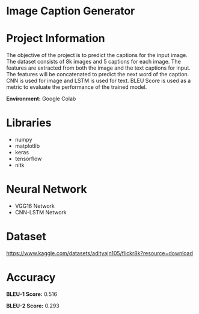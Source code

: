 # Image Caption Generator


# Project Information

The objective of the project is to predict the captions for the input image. The dataset consists of 8k images and 5 captions for each image. The features are extracted from both the image and the text captions for input. The features will be concatenated to predict the next word of the caption. CNN is used for image and LSTM is used for text. BLEU Score is used as a metric to evaluate the performance of the trained model.


**Environment:** Google Colab

# Libraries

- numpy
- matplotlib
- keras
- tensorflow
- nltk

# Neural Network

- VGG16 Network
- CNN-LSTM Network

# Dataset

https://www.kaggle.com/datasets/adityajn105/flickr8k?resource=download

# Accuracy
  
**BLEU-1 Score:** 0.516

**BLEU-2 Score:** 0.293
